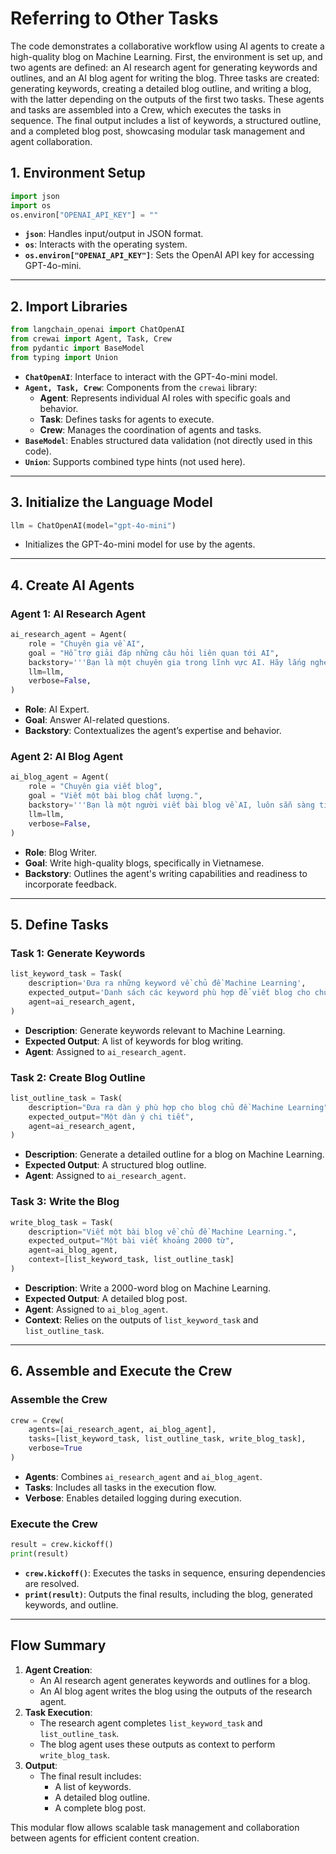 # Referring to Other Tasks
The code demonstrates a collaborative workflow using AI agents to create a high-quality blog on Machine Learning. First, the environment is set up, and two agents are defined: an AI research agent for generating keywords and outlines, and an AI blog agent for writing the blog. Three tasks are created: generating keywords, creating a detailed blog outline, and writing a blog, with the latter depending on the outputs of the first two tasks. These agents and tasks are assembled into a Crew, which executes the tasks in sequence. The final output includes a list of keywords, a structured outline, and a completed blog post, showcasing modular task management and agent collaboration.

## **1. Environment Setup**
```python
import json 
import os 
os.environ["OPENAI_API_KEY"] = ""
```
- **`json`**: Handles input/output in JSON format.
- **`os`**: Interacts with the operating system.
- **`os.environ["OPENAI_API_KEY"]`**: Sets the OpenAI API key for accessing GPT-4o-mini.

---

## **2. Import Libraries**
```python
from langchain_openai import ChatOpenAI
from crewai import Agent, Task, Crew
from pydantic import BaseModel
from typing import Union
```
- **`ChatOpenAI`**: Interface to interact with the GPT-4o-mini model.
- **`Agent, Task, Crew`**: Components from the `crewai` library:
  - **Agent**: Represents individual AI roles with specific goals and behavior.
  - **Task**: Defines tasks for agents to execute.
  - **Crew**: Manages the coordination of agents and tasks.
- **`BaseModel`**: Enables structured data validation (not directly used in this code).
- **`Union`**: Supports combined type hints (not used here).

---

## **3. Initialize the Language Model**
```python
llm = ChatOpenAI(model="gpt-4o-mini")
```
- Initializes the GPT-4o-mini model for use by the agents.

---

## **4. Create AI Agents**
### **Agent 1: AI Research Agent**
```python
ai_research_agent = Agent(
    role = "Chuyên gia về AI",
    goal = "Hỗ trợ giải đáp những câu hỏi liên quan tới AI",
    backstory='''Bạn là một chuyên gia trong lĩnh vực AI. Hãy lắng nghe câu hỏi của người dùng và trả lời thật phù hợp''',
    llm=llm,
    verbose=False,
)
```
- **Role**: AI Expert.
- **Goal**: Answer AI-related questions.
- **Backstory**: Contextualizes the agent’s expertise and behavior.

### **Agent 2: AI Blog Agent**
```python
ai_blog_agent = Agent(
    role = "Chuyên gia viết blog",
    goal = "Viết một bài blog chất lượng.",
    backstory='''Bạn là một người viết bài blog về AI, luôn sẵn sàng tiếp nhận và chỉnh sửa bài viết theo nhận xét.''',
    llm=llm,
    verbose=False,
)
```
- **Role**: Blog Writer.
- **Goal**: Write high-quality blogs, specifically in Vietnamese.
- **Backstory**: Outlines the agent's writing capabilities and readiness to incorporate feedback.

---

## **5. Define Tasks**
### **Task 1: Generate Keywords**
```python
list_keyword_task = Task(
    description='Đưa ra những keyword về chủ đề Machine Learning',
    expected_output='Danh sách các keyword phù hợp để viết blog cho chủ đề Machine Learning',
    agent=ai_research_agent,
)
```
- **Description**: Generate keywords relevant to Machine Learning.
- **Expected Output**: A list of keywords for blog writing.
- **Agent**: Assigned to `ai_research_agent`.

### **Task 2: Create Blog Outline**
```python
list_outline_task = Task(
    description="Đưa ra dàn ý phù hợp cho blog chủ đề Machine Learning",
    expected_output="Một dàn ý chi tiết",
    agent=ai_research_agent,
)
```
- **Description**: Generate a detailed outline for a blog on Machine Learning.
- **Expected Output**: A structured blog outline.
- **Agent**: Assigned to `ai_research_agent`.

### **Task 3: Write the Blog**
```python
write_blog_task = Task(
    description="Viết một bài blog về chủ đề Machine Learning.",
    expected_output="Một bài viết khoảng 2000 từ",
    agent=ai_blog_agent,
    context=[list_keyword_task, list_outline_task]
)
```
- **Description**: Write a 2000-word blog on Machine Learning.
- **Expected Output**: A detailed blog post.
- **Agent**: Assigned to `ai_blog_agent`.
- **Context**: Relies on the outputs of `list_keyword_task` and `list_outline_task`.

---

## **6. Assemble and Execute the Crew**
### **Assemble the Crew**
```python
crew = Crew(
    agents=[ai_research_agent, ai_blog_agent],
    tasks=[list_keyword_task, list_outline_task, write_blog_task],
    verbose=True
)
```
- **Agents**: Combines `ai_research_agent` and `ai_blog_agent`.
- **Tasks**: Includes all tasks in the execution flow.
- **Verbose**: Enables detailed logging during execution.

### **Execute the Crew**
```python
result = crew.kickoff()
print(result)
```
- **`crew.kickoff()`**: Executes the tasks in sequence, ensuring dependencies are resolved.
- **`print(result)`**: Outputs the final results, including the blog, generated keywords, and outline.

---

## **Flow Summary**
1. **Agent Creation**:
   - An AI research agent generates keywords and outlines for a blog.
   - An AI blog agent writes the blog using the outputs of the research agent.
2. **Task Execution**:
   - The research agent completes `list_keyword_task` and `list_outline_task`.
   - The blog agent uses these outputs as context to perform `write_blog_task`.
3. **Output**:
   - The final result includes:
     - A list of keywords.
     - A detailed blog outline.
     - A complete blog post.

This modular flow allows scalable task management and collaboration between agents for efficient content creation.